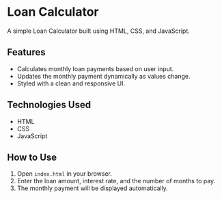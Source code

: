 # Loan Calculator

A simple Loan Calculator built using HTML, CSS, and JavaScript.

## Features
- Calculates monthly loan payments based on user input.
- Updates the monthly payment dynamically as values change.
- Styled with a clean and responsive UI.

## Technologies Used
- HTML
- CSS
- JavaScript

## How to Use
1. Open `index.html` in your browser.
2. Enter the loan amount, interest rate, and the number of months to pay.
3. The monthly payment will be displayed automatically.
